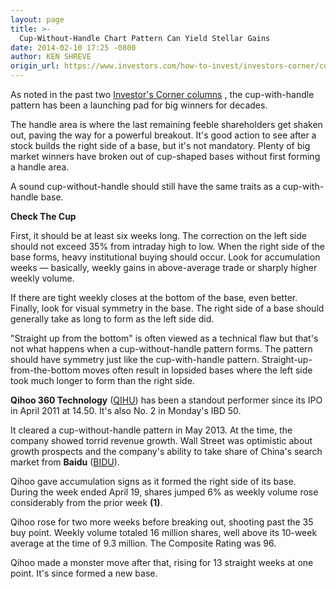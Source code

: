 ```yaml
---
layout: page
title: >-
  Cup-Without-Handle Chart Pattern Can Yield Stellar Gains
date: 2014-02-10 17:25 -0800
author: KEN SHREVE
origin_url: https://www.investors.com/how-to-invest/investors-corner/cup-without-handle-pattern-can-yield-big-gains
---
```





As noted in the past two [Investor's Corner columns](http://education.investors.com/) , the cup-with-handle pattern has been a launching pad for big winners for decades.


The handle area is where the last remaining feeble shareholders get shaken out, paving the way for a powerful breakout. It's good action to see after a stock builds the right side of a base, but it's not mandatory. Plenty of big market winners have broken out of cup-shaped bases without first forming a handle area.


A sound cup-without-handle should still have the same traits as a cup-with-handle base.


**Check The Cup**


First, it should be at least six weeks long. The correction on the left side should not exceed 35% from intraday high to low. When the right side of the base forms, heavy institutional buying should occur. Look for accumulation weeks — basically, weekly gains in above-average trade or sharply higher weekly volume.


If there are tight weekly closes at the bottom of the base, even better. Finally, look for visual symmetry in the base. The right side of a base should generally take as long to form as the left side did.


"Straight up from the bottom" is often viewed as a technical flaw but that's not what happens when a cup-without-handle pattern forms. The pattern should have symmetry just like the cup-with-handle pattern. Straight-up-from-the-bottom moves often result in lopsided bases where the left side took much longer to form than the right side.


**Qihoo 360 Technology** ([QIHU](https://research.investors.com/quote.aspx?symbol=QIHU)) has been a standout performer since its IPO in April 2011 at 14.50. It's also No. 2 in Monday's IBD 50.


It cleared a cup-without-handle pattern in May 2013. At the time, the company showed torrid revenue growth. Wall Street was optimistic about growth prospects and the company's ability to take share of China's search market from **Baidu** ([BIDU](https://research.investors.com/quote.aspx?symbol=BIDU)).


Qihoo gave accumulation signs as it formed the right side of its base. During the week ended April 19, shares jumped 6% as weekly volume rose considerably from the prior week **(1)**.


Qihoo rose for two more weeks before breaking out, shooting past the 35 buy point. Weekly volume totaled 16 million shares, well above its 10-week average at the time of 9.3 million. The Composite Rating was 96.


Qihoo made a monster move after that, rising for 13 straight weeks at one point. It's since formed a new base.




